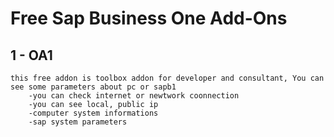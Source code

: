 # Free Sap Business One Add-Ons
## 1 - OA1
	this free addon is toolbox addon for developer and consultant, You can see some parameters about pc or sapb1
		-you can check internet or newtwork coonnection
		-you can see local, public ip
		-computer system informations
		-sap system parameters
